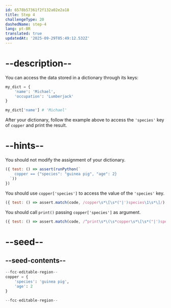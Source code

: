 ```yaml
---
id: 6578b57361f2f132a02e2a18
title: Step 4
challengeType: 20
dashedName: step-4
lang: pt-BR
translated: true
updatedAt: '2025-09-29T05:49:12.532Z'
---
```


# --description--

You can access the data stored in a dictionary through its keys:

```py
my_dict = {
    'name': 'Michael',
    'occupation': 'Lumberjack'
}

my_dict['name'] # 'Michael'
```

After your dictionary, follow the example above to access the `'species'` key of `copper` and print the result.

# --hints--

You should not modify the assignment of your dictionary.

```js
({ test: () => assert(runPython(`
    copper == {"species": "guinea pig", "age": 2}
  `))
})
```

You should use `copper['species']` to access the value of the `'species'` key.

```js
({ test: () => assert.match(code, /copper\s*\[\s*("|')species\1\s*\]/) })
```

You should call `print()` passing `copper['species']` as argument.

```js
({ test: () => assert.match(code, /^print\s*\(\s*copper\s*\[\s*("|')species\1\s*\]\s*\)/m) })
```

# --seed--

## --seed-contents--

```py
--fcc-editable-region--
copper = {
    'species': 'guinea pig',
    'age': 2
}

--fcc-editable-region--
```
